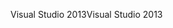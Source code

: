 <span data-ttu-id="07d7d-101">Visual Studio 2013</span><span class="sxs-lookup"><span data-stu-id="07d7d-101">Visual Studio 2013</span></span>